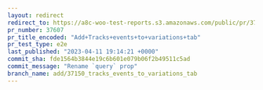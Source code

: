 ```yaml
---
layout: redirect
redirect_to: https://a8c-woo-test-reports.s3.amazonaws.com/public/pr/37607/e2e/index.html
pr_number: 37607
pr_title_encoded: "Add+Tracks+events+to+variations+tab"
pr_test_type: e2e
last_published: "2023-04-11 19:14:21 +0000"
commit_sha: fde1564b3844e19c6b601e079b06f2b49511c5ad
commit_message: "Rename `query` prop"
branch_name: add/37150_tracks_events_to_variations_tab
---
```

